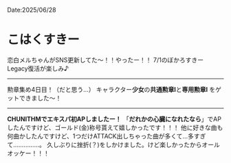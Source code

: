 Date:2025/06/28
# こはくすきー

恋白メルちゃんがSNS更新してた〜！！やったー！！
7/1のぼかろすきーLegacy復活が楽しみ♪

---

勲章集め4日目！（だと思う…）
キャラクター**少女**の**共通勲章Ⅰ**と**専用勲章Ⅰ** をゲットできました〜！

---

**CHUNITHMでエキスパ初APしましたー！**
「**だれかの心臓になれたなら**」でAPしたんですけど、ゴールド(金)称号貰えて嬉しかったです！！！
他に好きな曲も何曲かしたんですけど、1つだけATTACK出しちゃった曲が多くて…多すぎて……………。
久しぶりに挫折(？)をしかけました。けど楽しかったからオールオッケー！！！
